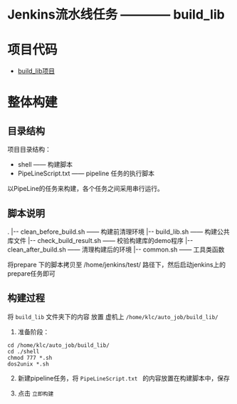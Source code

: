 # Jenkins流水线任务 ———— build_lib

# 项目代码

* [build_lib项目](https://github.com/klc407073648/build_lib)

# 整体构建

## 目录结构

项目目录结构：

* shell               —— 构建脚本
* PipeLineScript.txt  —— pipeline 任务的执行脚本

以PipeLine的任务来构建，各个任务之间采用串行运行。

## 脚本说明

.
|-- clean_before_build.sh   —— 构建前清理环境
|-- build_lib.sh            —— 构建公共库文件
|-- check_build_result.sh   —— 校验构建库的demo程序
|-- clean_after_build.sh    —— 清理构建后的环境
|-- common.sh               —— 工具类函数 


将prepare  下的脚本拷贝至 /home/jenkins/test/ 路径下，然后启动jenkins上的prepare任务即可

## 构建过程

将 `build_lib` 文件夹下的内容 放置 虚机上 `/home/klc/auto_job/build_lib/`

1. 准备阶段：

```
cd /home/klc/auto_job/build_lib/
cd ./shell
chmod 777 *.sh
dos2unix *.sh
```

2. 新建pipeline任务，将 `PipeLineScript.txt ` 的内容放置在构建脚本中，保存

3. 点击 `立即构建`